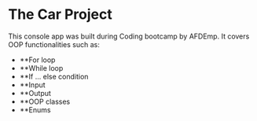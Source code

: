 # The Car Project

This console app was built during Coding bootcamp by AFDEmp. It covers OOP functionalities such as:
   * **For loop
   * **While loop
   * **If ... else condition
   * **Input
   * **Output
   * **OOP classes
   * **Enums

